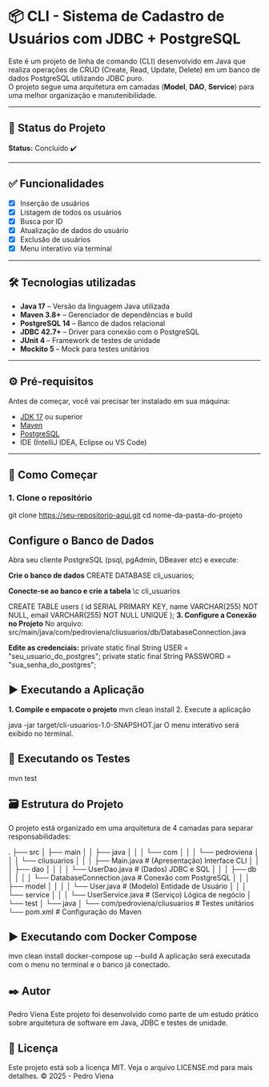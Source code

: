 # 📦 CLI - Sistema de Cadastro de Usuários com JDBC + PostgreSQL

Este é um projeto de linha de comando (CLI) desenvolvido em Java que realiza operações de CRUD (Create, Read, Update, Delete) em um banco de dados PostgreSQL utilizando JDBC puro.  
O projeto segue uma arquitetura em camadas (**Model**, **DAO**, **Service**) para uma melhor organização e manutenibilidade.

---

## 🌟 Status do Projeto

**Status:** Concluído ✔️

---

## ✅ Funcionalidades

- [x] Inserção de usuários  
- [x] Listagem de todos os usuários  
- [x] Busca por ID  
- [x] Atualização de dados do usuário  
- [x] Exclusão de usuários  
- [x] Menu interativo via terminal  

---

## 🛠️ Tecnologias utilizadas

- **Java 17** – Versão da linguagem Java utilizada  
- **Maven 3.8+** – Gerenciador de dependências e build  
- **PostgreSQL 14** – Banco de dados relacional  
- **JDBC 42.7+** – Driver para conexão com o PostgreSQL  
- **JUnit 4** – Framework de testes de unidade  
- **Mockito 5** – Mock para testes unitários  

---

## ⚙️ Pré-requisitos

Antes de começar, você vai precisar ter instalado em sua máquina:

- [JDK 17](https://www.oracle.com/br/java/technologies/javase/jdk17-archive-downloads.html) ou superior  
- [Maven](https://maven.apache.org/)  
- [PostgreSQL](https://www.postgresql.org/)  
- IDE (IntelliJ IDEA, Eclipse ou VS Code)

---

## 🚀 Como Começar

### 1. Clone o repositório

git clone https://seu-repositorio-aqui.git
cd nome-da-pasta-do-projeto

## Configure o Banco de Dados
Abra seu cliente PostgreSQL (psql, pgAdmin, DBeaver etc) e execute:

**Crie o banco de dados**
CREATE DATABASE cli_usuarios;

**Conecte-se ao banco e crie a tabela**
\c cli_usuarios

CREATE TABLE users (
    id SERIAL PRIMARY KEY,
    name VARCHAR(255) NOT NULL,
    email VARCHAR(255) NOT NULL UNIQUE
);
**3. Configure a Conexão no Projeto** 
No arquivo:
src/main/java/com/pedroviena/cliusuarios/db/DatabaseConnection.java

**Edite as credenciais:**
private static final String USER = "seu_usuario_do_postgres";
private static final String PASSWORD = "sua_senha_do_postgres";
## ▶️ Executando a Aplicação

**1. Compile e empacote o projeto**
mvn clean install
2. Execute a aplicação

java -jar target/cli-usuarios-1.0-SNAPSHOT.jar
O menu interativo será exibido no terminal.

## 🧪 Executando os Testes
mvn test
## 🗃️ Estrutura do Projeto
O projeto está organizado em uma arquitetura de 4 camadas para separar responsabilidades:

.
├── src
│   ├── main
│   │   ├── java
│   │   │   └── com
│   │   │       └── pedroviena
│   │   │           └── cliusuarios
│   │   │               ├── Main.java              # (Apresentação) Interface CLI
│   │   │               ├── dao
│   │   │               │   └── UserDao.java       # (Dados) JDBC e SQL
│   │   │               ├── db
│   │   │               │   └── DatabaseConnection.java # Conexão com PostgreSQL
│   │   │               ├── model
│   │   │               │   └── User.java          # (Modelo) Entidade de Usuário
│   │   │               └── service
│   │   │                   └── UserService.java   # (Serviço) Lógica de negócio
│   └── test
│       └── java
│           └── com/pedroviena/cliusuarios         # Testes unitários
└── pom.xml                                        # Configuração do Maven

## ▶️ Executando com Docker Compose
mvn clean install
docker-compose up --build
A aplicação será executada com o menu no terminal e o banco já conectado.



## ✒️ Autor
Pedro Viena
Este projeto foi desenvolvido como parte de um estudo prático sobre arquitetura de software em Java, JDBC e testes de unidade.

## 📜 Licença
Este projeto está sob a licença MIT. Veja o arquivo LICENSE.md para mais detalhes.
© 2025 - Pedro Viena